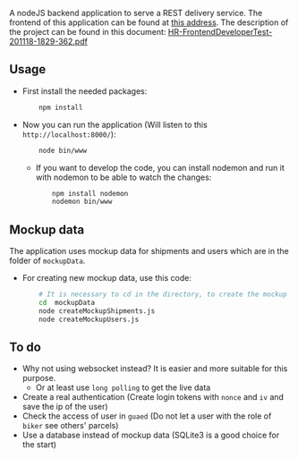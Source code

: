 
A nodeJS backend application to serve a REST delivery service. The frontend of this application can be found at [this address](https://github.com/Ashkanph/deliveryServiceFrontend). The description of the project can be found in this document: [HR-FrontendDeveloperTest-201118-1829-362.pdf](https://github.com/Ashkanph/deliveryServiceFrontend/files/2902485/HR-FrontendDeveloperTest-201118-1829-362.pdf)

## Usage

* First install the needed packages:

    ```bash
        npm install
    ```

* Now you can run the application (Will listen to this `http://localhost:8000/`):

    ```bash
        node bin/www
    ```

    * If you want to develop the code, you can install nodemon and run it with nodemon to be able to watch the changes:
        
        ```bash
            npm install nodemon
            nodemon bin/www
        ```

## Mockup data
The application uses mockup data for shipments and users which are in the folder of `mockupData`. 

* For creating new mockup data, use this code:
    ```bash
        # It is necessary to cd in the directory, to create the mockup data files in the appropriate directory.
        cd  mockupData
        node createMockupShipments.js
        node createMockupUsers.js
    ```

## To do
  * Why not using websocket instead? It is easier and more suitable for this purpose.
    * Or at least use `long polling` to get the live data
  * Create a real authentication (Create login tokens with `nonce` and `iv` and save the ip of the user)
  * Check the access of user in `guaed` (Do not let a user with the role of `biker` see others' parcels)
  * Use a database instead of mockup data (SQLite3 is a good choice for the start)

